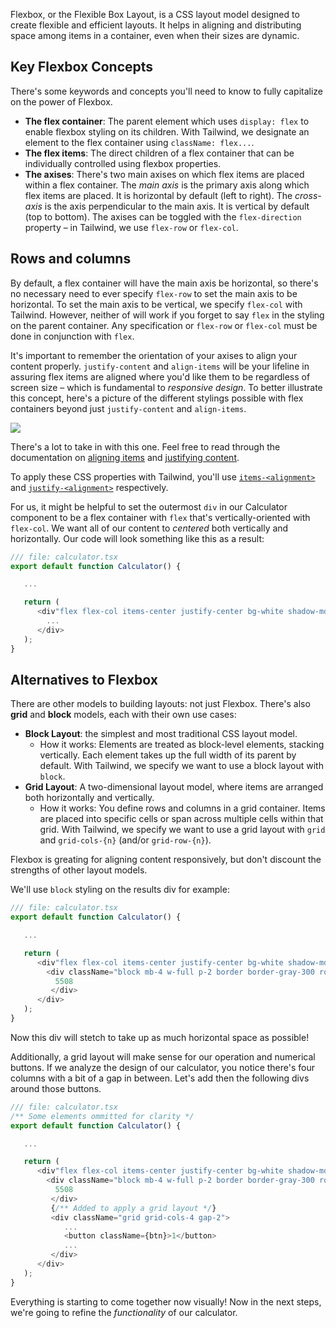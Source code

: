 Flexbox, or the Flexible Box Layout, is a CSS layout model designed to create flexible and efficient layouts. It helps in aligning and distributing space among items in a container, even when their sizes are dynamic.

## Key Flexbox Concepts

There's some keywords and concepts you'll need to know to fully capitalize on the power of Flexbox.

* **The flex container**: The parent element which uses `display: flex` to enable flexbox styling on its children. With Tailwind, we designate an element to the flex container using `className: flex...`.
* **The flex items**: The direct children of a flex container that can be individually controlled using flexbox properties.
* **The axises**: There's two main axises on which flex items are placed within a flex container. The *main axis* is the primary axis along which flex items are placed. It is horizontal by default (left to right). The *cross-axis* is the axis perpendicular to the main axis. It is vertical by default (top to bottom). The axises can be toggled with the `flex-direction` property – in Tailwind, we use `flex-row` or `flex-col`.

## Rows and columns
By default, a flex container will have the main axis be horizontal, so there's no necessary need to ever specify `flex-row` to set the main axis to be horizontal. To set the main axis to be vertical, we specify `flex-col` with Tailwind. However, neither of will work if you forget to say `flex` in the styling on the parent container. Any specification or `flex-row` or `flex-col` must be done in conjunction with `flex`.

It's important to remember the orientation of your axises to align your content properly. `justify-content` and `align-items` will be your lifeline in assuring flex items are aligned where you'd like them to be regardless of screen size – which is fundamental to *responsive design*. To better illustrate this concept, here's a picture of the different stylings possible with flex containers beyond just `justify-content` and `align-items`.

<img src='https://miro.medium.com/v2/resize:fit:1400/0*YeaUsQyhXSL1TCTH.png'/>

There's a lot to take in with this one. Feel free to read through the documentation on [aligning items](https://developer.mozilla.org/en-US/docs/Web/CSS/align-items) and [justifying content](https://developer.mozilla.org/en-US/docs/Web/CSS/justify-content).

To apply these CSS properties with Tailwind, you'll use [`items-<alignment>`](https://tailwindcss.com/docs/align-items) and [`justify-<alignment>`](https://tailwindcss.com/docs/justify-content) respectively.

For us, it might be helpful to set the outermost `div` in our Calculator component to be a flex container with `flex` that's vertically-oriented with `flex-col`. We want all of our content to *centered* both vertically and horizontally. Our code will look something like this as a result:

```ts
/// file: calculator.tsx
export default function Calculator() {

   ...

   return (
      <div"flex flex-col items-center justify-center bg-white shadow-md rounded-lg p-6">
        ...
      </div>
   );
}
```

## Alternatives to Flexbox
There are other models to building layouts: not just Flexbox. There's also **grid** and **block** models, each with their own use cases:

* **Block Layout**: the simplest and most traditional CSS layout model.
   * How it works: Elements are treated as block-level elements, stacking vertically. Each element takes up the full width of its parent by default. With Tailwind, we specify we want to use a block layout with `block`.
* **Grid Layout**: A two-dimensional layout model, where items are arranged both horizontally and vertically. 
   * How it works: You define rows and columns in a grid container. Items are placed into specific cells or span across multiple cells within that grid. With Tailwind, we specify we want to use a grid layout with `grid` and `grid-cols-{n}` (and/or `grid-row-{n}`).

Flexbox is greating for aligning content responsively, but don't discount the strengths of other layout models.

We'll use `block` styling on the results div for example:

```ts
/// file: calculator.tsx
export default function Calculator() {

   ...

   return (
      <div"flex flex-col items-center justify-center bg-white shadow-md rounded-lg p-6">
        <div className="block mb-4 w-full p-2 border border-gray-300 rounded text-right">
          5508
         </div>
      </div>
   );
}
```

Now this div will stetch to take up as much horizontal space as possible!

Additionally, a grid layout will make sense for our operation and numerical buttons. If we analyze the design of our calculator, you notice there's four columns with a bit of a gap in between. Let's add then the following divs around those buttons.

```ts
/// file: calculator.tsx
/** Some elements ommitted for clarity */
export default function Calculator() {

   ...

   return (
      <div"flex flex-col items-center justify-center bg-white shadow-md rounded-lg p-6">
        <div className="block mb-4 w-full p-2 border border-gray-300 rounded text-right">
          5508
         </div>
         {/** Added to apply a grid layout */}
         <div className="grid grid-cols-4 gap-2">
            ...
            <button className={btn}>1</button>
            ...
         </div>
      </div>
   );
}
```

Everything is starting to come together now visually! Now in the next steps, we're going to refine the *functionality* of our calculator.